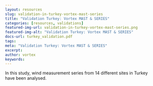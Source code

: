 ```yaml
---
layout: resources
slug: validation-in-turkey-vortex-mast-series
title: "Validation Turkey: Vortex MAST & SERIES"
categories: [resources, validations]
featured-img-url: validation-in-turkey-vortex-mast-series.png
featured-img-alt: "Validation Turkey: Vortex MAST & SERIES"
docs-url: turkey_validation.pdf
tags:
meta: "Validation Turkey: Vortex MAST & SERIES"
excerpt:
author: vortex
keywords:
---
```


In this study, wind measurement series from 14 different sites in Turkey have been analysed.
